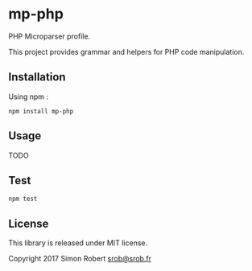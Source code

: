 # mp-php

PHP Microparser profile.

This project provides grammar and helpers for PHP code manipulation.

## Installation

Using npm :

    npm install mp-php

## Usage

TODO

## Test

    npm test

## License

This library is released under MIT license.

Copyright 2017 Simon Robert <srob@srob.fr>
